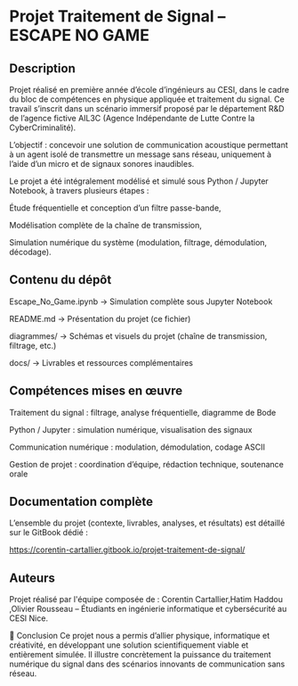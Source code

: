 # Projet Traitement de Signal – ESCAPE NO GAME
## Description

Projet réalisé en première année d’école d’ingénieurs au CESI, dans le cadre du bloc de compétences en physique appliquée et traitement du signal.
Ce travail s’inscrit dans un scénario immersif proposé par le département R&D de l’agence fictive AIL3C (Agence Indépendante de Lutte Contre la CyberCriminalité).

L’objectif : concevoir une solution de communication acoustique permettant à un agent isolé de transmettre un message sans réseau, uniquement à l’aide d’un micro et de signaux sonores inaudibles.

Le projet a été intégralement modélisé et simulé sous Python / Jupyter Notebook, à travers plusieurs étapes :

Étude fréquentielle et conception d’un filtre passe-bande,

Modélisation complète de la chaîne de transmission,

Simulation numérique du système (modulation, filtrage, démodulation, décodage).

## Contenu du dépôt
Escape_No_Game.ipynb → Simulation complète sous Jupyter Notebook

README.md → Présentation du projet (ce fichier)

diagrammes/ → Schémas et visuels du projet (chaîne de transmission, filtrage, etc.)

docs/ → Livrables et ressources complémentaires

## Compétences mises en œuvre
Traitement du signal : filtrage, analyse fréquentielle, diagramme de Bode

Python / Jupyter : simulation numérique, visualisation des signaux

Communication numérique : modulation, démodulation, codage ASCII

Gestion de projet : coordination d’équipe, rédaction technique, soutenance orale

## Documentation complète
L’ensemble du projet (contexte, livrables, analyses, et résultats) est détaillé sur le GitBook dédié :

https://corentin-cartallier.gitbook.io/projet-traitement-de-signal/

## Auteurs
Projet réalisé par l'équipe composée de : Corentin Cartallier,Hatim Haddou ,Olivier Rousseau  – Étudiants en ingénierie informatique et cybersécurité au CESI Nice.

🏁 Conclusion
Ce projet nous a permis d’allier physique, informatique et créativité, en développant une solution scientifiquement viable et entièrement simulée.
Il illustre concrètement la puissance du traitement numérique du signal dans des scénarios innovants de communication sans réseau.

